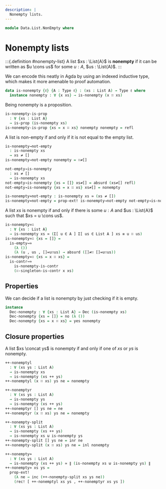 ```yaml
---
description: |
  Nonempty lists.
---
```


<!--
```agda
open import 1Lab.Reflection.HLevel
open import 1Lab.HLevel.Closure
open import 1Lab.Truncation
open import 1Lab.Inductive
open import 1Lab.HLevel
open import 1Lab.Equiv
open import 1Lab.Path
open import 1Lab.Type

open import Data.List.Properties
open import Data.List.Base
open import Data.Sum.Base
open import Data.Dec.Base
```
-->

```agda
module Data.List.NonEmpty where
```

# Nonempty lists

<!--
```agda
private variable
  ℓ : Level
  A : Type ℓ
  xs : List A
```
-->

:::{.definition #nonempty-list}
A list $xs : \List{A}$ is **nonempty** if it can be written as $u \cons us$
for some $u : A$, $us : \List{A}$.
:::

We can encode this neatly in Agda by using an indexed inductive type,
which makes it more amenable to proof automation.

```agda
data is-nonempty {ℓ} {A : Type ℓ} : (xs : List A) → Type ℓ where
  instance nonempty : ∀ {x xs} → is-nonempty (x ∷ xs)
```

Being nonempty is a proposition.

```agda
is-nonempty-is-prop
  : ∀ {xs : List A}
  → is-prop (is-nonempty xs)
is-nonempty-is-prop {xs = x ∷ xs} nonempty nonempty = refl
```

<!--
```agda
is-nonempty-is-contr
  : ∀ {x : A} {xs : List A}
  → is-contr (is-nonempty (x ∷ xs))
is-nonempty-is-contr = is-prop∙→is-contr is-nonempty-is-prop nonempty

instance
  H-Level-is-nonempty : ∀ {xs : List A} {n : Nat} → H-Level (is-nonempty xs) (suc n)
  H-Level-is-nonempty = prop-instance is-nonempty-is-prop
```
-->

A list is non-empty if and only if it is not equal to the empty list.

```agda
is-nonempty→not-empty
  : is-nonempty xs
  → xs ≠ []
is-nonempty→not-empty nonempty = ∷≠[]

not-empty→is-nonempty
  : xs ≠ []
  → is-nonempty xs
not-empty→is-nonempty {xs = []} xs≠[] = absurd (xs≠[] refl)
not-empty→is-nonempty {xs = x ∷ xs} xs≠[] = nonempty

is-nonempty≃not-empty : is-nonempty xs ≃ (xs ≠ [])
is-nonempty≃not-empty = prop-ext! is-nonempty→not-empty not-empty→is-nonempty
```

A list $xs$ is nonempty if and only if there is some $u : A$ and
$us : \List{A}$ such that $xs = u \cons us$.

```agda
is-nonempty≃∷
  : ∀ {xs : List A}
  → is-nonempty xs ≃ (Σ[ u ∈ A ] Σ[ us ∈ List A ] xs ≡ u ∷ us)
is-nonempty≃∷ {xs = []} =
  is-empty→≃
    (λ ())
    (λ (u , us , []=u∷us) → absurd ([]≠∷ []=u∷us))
is-nonempty≃∷ {xs = x ∷ xs} =
  is-contr→≃
    is-nonempty-is-contr
    (∷-singleton-is-contr x xs)
```

## Properties

We can decide if a list is nonempty by just checking if it is empty.

```agda
instance
  Dec-nonempty : ∀ {xs : List A} → Dec (is-nonempty xs)
  Dec-nonempty {xs = []} = no (λ ())
  Dec-nonempty {xs = x ∷ xs} = yes nonempty
```

## Closure properties

A list $xs \concat ys$ is nonempty if and only if
one of $xs$ or $ys$ is nonempty.

```agda
++-nonemptyl
  : ∀ (xs ys : List A)
  → is-nonempty xs
  → is-nonempty (xs ++ ys)
++-nonemptyl (x ∷ xs) ys ne = nonempty

++-nonemptyr
  : ∀ (xs ys : List A)
  → is-nonempty ys
  → is-nonempty (xs ++ ys)
++-nonemptyr [] ys ne = ne
++-nonemptyr (x ∷ xs) ys ne = nonempty

++-nonempty-split
  : ∀ (xs ys : List A)
  → is-nonempty (xs ++ ys)
  → is-nonempty xs ⊎ is-nonempty ys
++-nonempty-split [] ys ne = inr ne
++-nonempty-split (x ∷ xs) ys ne = inl nonempty

++-nonempty≃
  : ∀ (xs ys : List A)
  → is-nonempty (xs ++ ys) ≃ ∥ (is-nonempty xs ⊎ is-nonempty ys) ∥
++-nonempty≃ xs ys =
  prop-ext!
    (λ ne → inc (++-nonempty-split xs ys ne))
    (rec! [ ++-nonemptyl xs ys , ++-nonemptyr xs ys ])
```
